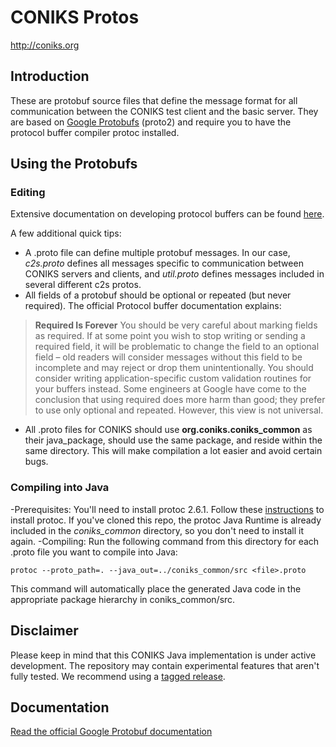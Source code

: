 # CONIKS Protos

http://coniks.org

## Introduction
These are protobuf source files that define the message format for all communication between the CONIKS test client and the basic server. They are based on [Google Protobufs](https://github.com/google/protobuf) (proto2) and require you to have the protocol buffer compiler protoc installed.

## Using the Protobufs
### Editing
Extensive documentation on developing protocol buffers can be found [here](https://developers.google.com/protocol-buffers/).

A few additional quick tips:
- A .proto file can define multiple protobuf messages. In our case, *c2s.proto* defines all messages specific to communication between CONIKS servers and clients, and *util.proto* defines messages included in several different c2s protos.
- All fields of a protobuf should be optional or repeated (but never required). The official Protocol buffer documentation explains:

> **Required Is Forever** You should be very careful about marking fields as required. If at some point you wish to stop writing or sending a required field, it will be problematic to change the field to an optional field – old readers will consider messages without this field to be incomplete and may reject or drop them unintentionally. You should consider writing application-specific custom validation routines for your buffers instead. Some engineers at Google have come to the conclusion that using required does more harm than good; they prefer to use only optional and repeated. However, this view is not universal. 

- All .proto files for CONIKS should use **org.coniks.coniks_common** as their java_package, should use the same package, and reside within the same directory. This will make compilation a lot easier and avoid certain bugs.

### Compiling into Java
-Prerequisites:
You'll need to install protoc 2.6.1. Follow these [instructions](https://github.com/google/protobuf#protocol-compiler-installation) to install protoc. If you've cloned this repo, the protoc Java Runtime is already included in the *coniks_common* directory, so you don't need to install it again.
-Compiling:
Run the following command from this directory for each .proto file you want to  compile into Java:
```
protoc --proto_path=. --java_out=../coniks_common/src <file>.proto
```
This command will automatically place the generated Java code in the appropriate package hierarchy in coniks_common/src.

## Disclaimer
Please keep in mind that this CONIKS Java implementation is under active development. The repository may contain experimental features that aren't fully tested. We recommend using a [tagged release](https://github.com/coniks-sys/coniks-java/releases).

## Documentation
[Read the official Google Protobuf documentation](https://developers.google.com/protocol-buffers/)
